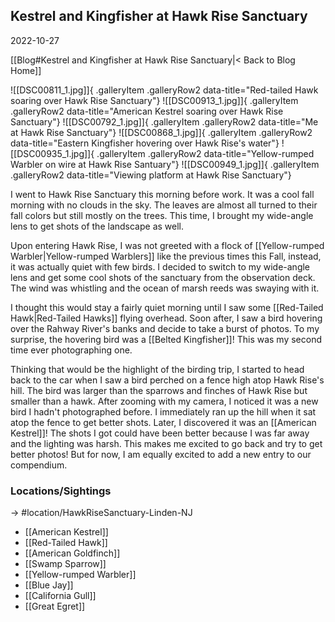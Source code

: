 ## Kestrel and Kingfisher at Hawk Rise Sanctuary
2022-10-27

[[Blog#Kestrel and Kingfisher at Hawk Rise Sanctuary|< Back to Blog Home]]

![[DSC00811_1.jpg]]{ .galleryItem .galleryRow2 data-title="Red-tailed Hawk soaring over Hawk Rise Sanctuary"}
![[DSC00913_1.jpg]]{ .galleryItem .galleryRow2 data-title="American Kestrel soaring over Hawk Rise Sanctuary"}
![[DSC00792_1.jpg]]{ .galleryItem .galleryRow2 data-title="Me at Hawk Rise Sanctuary"}
![[DSC00868_1.jpg]]{ .galleryItem .galleryRow2 data-title="Eastern Kingfisher hovering over Hawk Rise's water"}
![[DSC00935_1.jpg]]{ .galleryItem .galleryRow2 data-title="Yellow-rumped Warbler on wire at Hawk Rise Santuary"}
![[DSC00949_1.jpg]]{ .galleryItem .galleryRow2 data-title="Viewing platform at Hawk Rise Sanctuary"}

I went to Hawk Rise Sanctuary this morning before work. It was a cool fall morning with no clouds in the sky. The leaves are almost all turned to their fall colors but still mostly on the trees. This time, I brought my wide-angle lens to get shots of the landscape as well.

Upon entering Hawk Rise, I was not greeted with a flock of [[Yellow-rumped Warbler|Yellow-rumped Warblers]] like the previous times this Fall, instead, it was actually quiet with few birds. I decided to switch to my wide-angle lens and get some cool shots of the sanctuary from the observation deck. The wind was whistling and the ocean of marsh reeds was swaying with it.

I thought this would stay a fairly quiet morning until I saw some [[Red-Tailed Hawk|Red-Tailed Hawks]] flying overhead. Soon after, I saw a bird hovering over the Rahway River's banks and decide to take a burst of photos. To my surprise, the hovering bird was a [[Belted Kingfisher]]! This was my second time ever photographing one.

Thinking that would be the highlight of the birding trip, I started to head back to the car when I saw a bird perched on a fence high atop Hawk Rise's hill. The bird was larger than the sparrows and finches of Hawk Rise but smaller than a hawk. After zooming with my camera, I noticed it was a new bird I hadn't photographed before. I immediately ran up the hill when it sat atop the fence to get better shots. Later, I discovered it was an [[American Kestrel]]! The shots I got could have been better because I was far away and the lighting was harsh. This makes me excited to go back and try to get better photos! But for now, I am equally excited to add a new entry to our compendium.

### Locations/Sightings

-> #location/HawkRiseSanctuary-Linden-NJ 

- [[American Kestrel]]
- [[Red-Tailed Hawk]]
- [[American Goldfinch]]
- [[Swamp Sparrow]]
- [[Yellow-rumped Warbler]]
- [[Blue Jay]]
- [[California Gull]]
- [[Great Egret]]